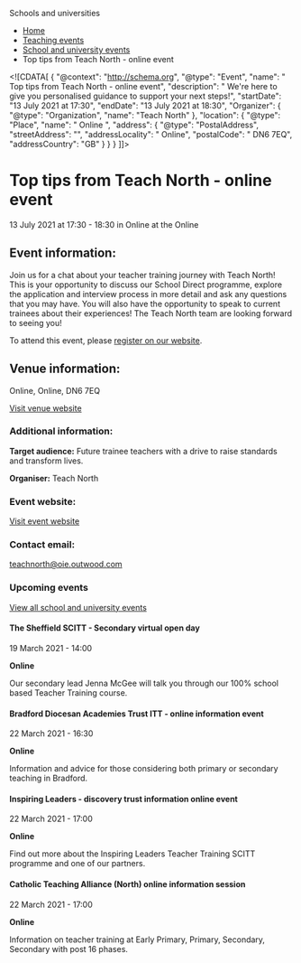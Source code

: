 Schools and universities

*   [Home](/)
*   [Teaching events](/teaching-events)
*   [School and university events](/teaching-events/training-provider-events)
*   Top tips from Teach North - online event

<!\[CDATA\[ { "@context": "http://schema.org", "@type": "Event", "name": " Top tips from Teach North - online event", "description": " We&#039;re here to give you personalised guidance to support your next steps!", "startDate": "13 July 2021 at 17:30", "endDate": "13 July 2021 at 18:30", "Organizer": { "@type": "Organization", "name": "Teach North" }, "location": { "@type": "Place", "name": " Online ", "address": { "@type": "PostalAddress", "streetAddress": "", "addressLocality": " Online", "postalCode": " DN6 7EQ", "addressCountry": "GB" } } } \]\]>

Top tips from Teach North - online event
========================================

13 July 2021 at 17:30 - 18:30 in Online at the Online

Event information:
------------------

Join us for a chat about your teacher training journey with Teach North! This is your opportunity to discuss our School Direct programme, explore the application and interview process in more detail and ask any questions that you may have. You will also have the opportunity to speak to current trainees about their experiences! The Teach North team are looking forward to seeing you!

To attend this event, please [register on our website](https://teachnorth.com/information-events).

Venue information:
------------------

Online, Online, DN6 7EQ

[Visit venue website](https://teachnorth.com/ "Online")

### Additional information:

**Target audience:** Future trainee teachers with a drive to raise standards and transform lives.

**Organiser:** Teach North

### Event website:

[Visit event website](https://teachnorth.com/information-events)

### Contact email:

[teachnorth@oie.outwood.com](mailto:teachnorth@oie.outwood.com)

### Upcoming events

[View all school and university events](/teaching-events/training-provider-events)

[](/teaching-events/training-provider-events/210319-the-sheffield-scitt-secondary-virtual-open-day)

#### The Sheffield SCITT - Secondary virtual open day

19 March 2021 - 14:00

**Online**

Our secondary lead Jenna McGee will talk you through our 100% school based Teacher Training course.

[](/teaching-events/training-provider-events/210322-bradford-diocesan-academies-trust-itt-online-information-event)

#### Bradford Diocesan Academies Trust ITT - online information event

22 March 2021 - 16:30

**Online**

Information and advice for those considering both primary or secondary teaching in Bradford.

[](/teaching-events/training-provider-events/210322-inspiring-leaders-discovery-trust-information-online-event)

#### Inspiring Leaders - discovery trust information online event

22 March 2021 - 17:00

**Online**

Find out more about the Inspiring Leaders Teacher Training SCITT programme and one of our partners.

[](/teaching-events/training-provider-events/210322-catholic-teaching-alliance-north-online-information-session)

#### Catholic Teaching Alliance (North) online information session

22 March 2021 - 17:00

**Online**

Information on teacher training at Early Primary, Primary, Secondary, Secondary with post 16 phases.